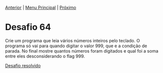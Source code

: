 [Anterior](Desafio063.md) | [Menu Principal](/README.md/) | [Próximo](Desafio065.md)  

# Desafio 64  
  
Crie um programa que leia vários números inteiros pelo teclado. O programa só vai para quando digitar o valor 999, que e a condição de parada. No final mostre quantos números foram digitados e qual foi a soma entre eles desconsiderando o flag 999. 

[Desafio resolvido](/Desafios/desafio064.py/)